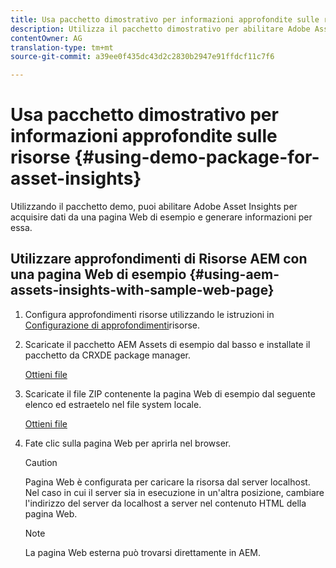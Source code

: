 ```yaml
---
title: Usa pacchetto dimostrativo per informazioni approfondite sulle risorse
description: Utilizza il pacchetto dimostrativo per abilitare Adobe Asset Insights per acquisire dati da una pagina Web e generare approfondimenti per essa.
contentOwner: AG
translation-type: tm+mt
source-git-commit: a39ee0f435dc43d2c2830b2947e91ffdcf11c7f6

---
```



# Usa pacchetto dimostrativo per informazioni approfondite sulle risorse {#using-demo-package-for-asset-insights}

Utilizzando il pacchetto demo, puoi abilitare Adobe Asset Insights per acquisire dati da una pagina Web di esempio e generare informazioni per essa.

## Utilizzare approfondimenti di Risorse AEM con una pagina Web di esempio {#using-aem-assets-insights-with-sample-web-page}

1. Configura approfondimenti risorse utilizzando le istruzioni in [Configurazione di approfondimenti](touch-ui-configuring-asset-insights.md)risorse.
1. Scaricate il pacchetto AEM Assets di esempio dal basso e installate il pacchetto da CRXDE package manager.

   [Ottieni file](assets/insightsdemo.zip)

1. Scaricate il file ZIP contenente la pagina Web di esempio dal seguente elenco ed estraetelo nel file system locale.

   [Ottieni file](assets/demosite.zip)

1. Fate clic sulla pagina Web per aprirla nel browser.

   >[!CAUTION]
   >
   >Pagina Web è configurata per caricare la risorsa dal server localhost. Nel caso in cui il server sia in esecuzione in un&#39;altra posizione, cambiare l&#39;indirizzo del server da localhost a server nel contenuto HTML della pagina Web.

   >[!NOTE]
   >
   >La pagina Web esterna può trovarsi direttamente in AEM.
